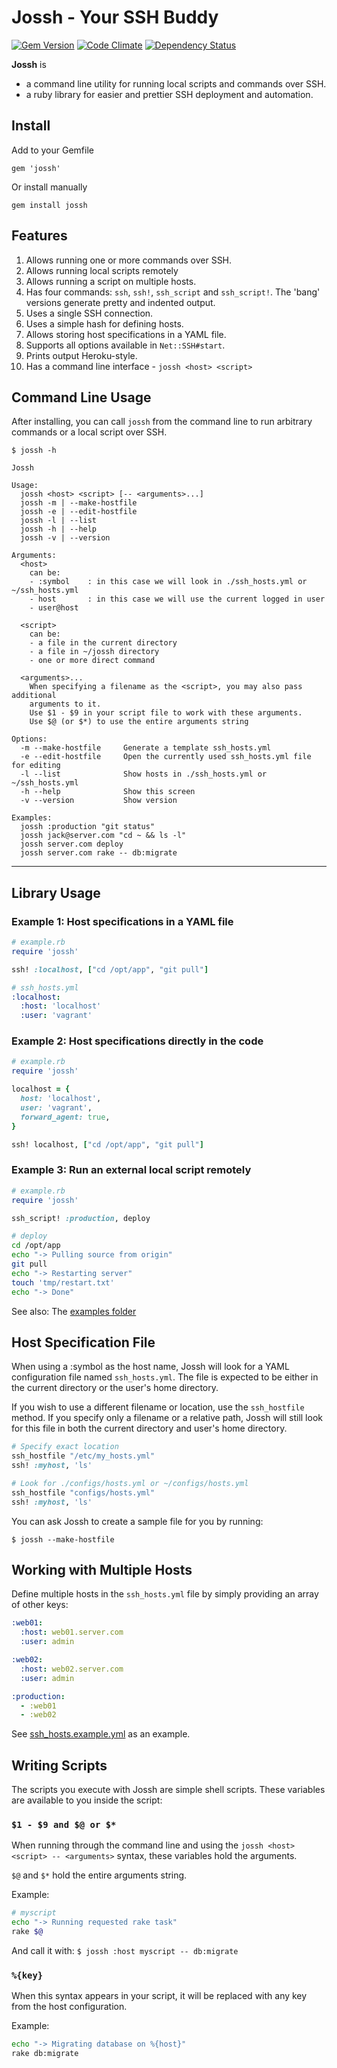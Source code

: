Jossh - Your SSH Buddy
======================

[![Gem Version](https://badge.fury.io/rb/jossh.svg)](http://badge.fury.io/rb/jossh)
[![Code Climate](https://codeclimate.com/github/DannyBen/jossh/badges/gpa.svg)](https://codeclimate.com/github/DannyBen/jossh)
[![Dependency Status](https://gemnasium.com/DannyBen/jossh.svg)](https://gemnasium.com/DannyBen/jossh)


**Jossh** is

- a command line utility for running local scripts and commands over SSH.
- a ruby library for easier and prettier SSH deployment and automation.

## Install

Add to your Gemfile

	gem 'jossh'

Or install manually

	gem install jossh


## Features

1. Allows running one or more commands over SSH.
2. Allows running local scripts remotely
3. Allows running a script on multiple hosts.
4. Has four commands: `ssh`, `ssh!`, `ssh_script` and `ssh_script!`. The 'bang' versions generate pretty and indented output.
5. Uses a single SSH connection.
6. Uses a simple hash for defining hosts.
7. Allows storing host specifications in a YAML file.
8. Supports all options available in `Net::SSH#start`.
9. Prints output Heroku-style.
10. Has a command line interface - `jossh <host> <script>` 

## Command Line Usage

After installing, you can call `jossh` from the command line to run arbitrary
commands or a local script over SSH.

    $ jossh -h

    Jossh
    
    Usage:
      jossh <host> <script> [-- <arguments>...]
      jossh -m | --make-hostfile
      jossh -e | --edit-hostfile
      jossh -l | --list
      jossh -h | --help 
      jossh -v | --version
    
    Arguments:
      <host>
        can be:
        - :symbol    : in this case we will look in ./ssh_hosts.yml or ~/ssh_hosts.yml
        - host       : in this case we will use the current logged in user
        - user@host
    
      <script> 
        can be:
        - a file in the current directory
        - a file in ~/jossh directory
        - one or more direct command
    
      <arguments>...
        When specifying a filename as the <script>, you may also pass additional
        arguments to it. 
        Use $1 - $9 in your script file to work with these arguments.
        Use $@ (or $*) to use the entire arguments string
    
    Options:
      -m --make-hostfile     Generate a template ssh_hosts.yml 
      -e --edit-hostfile     Open the currently used ssh_hosts.yml file for editing
      -l --list              Show hosts in ./ssh_hosts.yml or ~/ssh_hosts.yml
      -h --help              Show this screen
      -v --version           Show version
    
    Examples: 
      jossh :production "git status"
      jossh jack@server.com "cd ~ && ls -l"
      jossh server.com deploy
      jossh server.com rake -- db:migrate

---

## Library Usage

### Example 1: Host specifications in a YAML file

```ruby
# example.rb
require 'jossh'

ssh! :localhost, ["cd /opt/app", "git pull"]
```

```yaml
# ssh_hosts.yml
:localhost:
  :host: 'localhost'
  :user: 'vagrant'
```

### Example 2: Host specifications directly in the code

```ruby
# example.rb
require 'jossh'

localhost = {
  host: 'localhost',
  user: 'vagrant',
  forward_agent: true,
}

ssh! localhost, ["cd /opt/app", "git pull"]
```


### Example 3: Run an external local script remotely

```ruby
# example.rb
require 'jossh'

ssh_script! :production, deploy
```

```bash
# deploy
cd /opt/app
echo "-> Pulling source from origin"
git pull
echo "-> Restarting server"
touch 'tmp/restart.txt'
echo "-> Done"
```

See also: The [examples folder](https://github.com/DannyBen/jossh/tree/master/examples)

## Host Specification File

When using a :symbol as the host name, Jossh will look for a YAML 
configuration file named `ssh_hosts.yml`. The file is expected to be either
in the current directory or the user's home directory.

If you wish to use a different filename or location, use the `ssh_hostfile` 
method. If you specify only a filename or a relative path, Jossh will still 
look for this file in both the current directory and user's home directory.

```ruby
# Specify exact location
ssh_hostfile "/etc/my_hosts.yml"
ssh! :myhost, 'ls'

# Look for ./configs/hosts.yml or ~/configs/hosts.yml
ssh_hostfile "configs/hosts.yml"
ssh! :myhost, 'ls'
```

You can ask Jossh to create a sample file for you by running:

    $ jossh --make-hostfile

## Working with Multiple Hosts

Define multiple hosts in the `ssh_hosts.yml` file by simply providing an array
of other keys:

```yaml
:web01:
  :host: web01.server.com
  :user: admin

:web02:
  :host: web02.server.com
  :user: admin

:production: 
  - :web01
  - :web02
```

See [ssh_hosts.example.yml](https://github.com/DannyBen/jossh/blob/master/ssh_hosts.example.yml) as an example.

## Writing Scripts

The scripts you execute with Jossh are simple shell scripts. These variables 
are available to you inside the script:

### `$1 - $9 and $@ or $*`

When running through the command line and using the 
`jossh <host> <script> -- <arguments>` syntax, these variables hold the 
arguments.

`$@` and `$*` hold the entire arguments string.

Example: 
```bash
# myscript
echo "-> Running requested rake task"
rake $@
```

And call it with:
`$ jossh :host myscript -- db:migrate`



### `%{key}`
When this syntax appears in your script, it will be replaced with any key
from the host configuration. 

Example: 
```bash
echo "-> Migrating database on %{host}"
rake db:migrate
```
